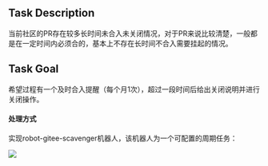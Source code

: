 ## Task Description

当前社区的PR存在较多长时间未合入未关闭情况，对于PR来说比较清楚，一般都是在一定时间内必须合的，基本上不存在长时间不合入需要挂起的情况。

## Task Goal

希望过程有一个及时合入提醒（每个月1次），超过一段时间后给出关闭说明并进行关闭操作。

#### 处理方式

实现robot-gitee-scavenger机器人，该机器人为一个可配置的周期任务：

 ![](C:\otherProject\prowdoc\mq\images\clear_pr.png)

